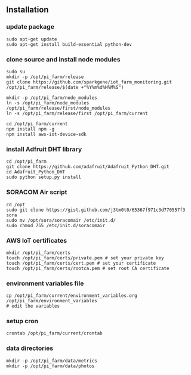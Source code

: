## Installation

### update package
```
sudo apt-get update
sudo apt-get install build-essential python-dev
```

### clone source and install node modules
```
sudo su
mkdir -p /opt/pi_farm/release
git clone https://github.com/sparkgene/iot_farm_monitoring.git /opt/pi_farm/release/$(date +"%Y%m%d%H%M%S")

mkdir -p /opt/pi_farm/node_modules
ln -s /opt/pi_farm/node_modules /opt/pi_farm/release/first/node_modules
ln -s /opt/pi_farm/release/first /opt/pi_farm/current

cd /opt/pi_farm/current
npm install npm -g
npm install aws-iot-device-sdk
```

### install Adfruit DHT library
```
cd /opt/pi_farm
git clone https://github.com/adafruit/Adafruit_Python_DHT.git
cd Adafruit_Python_DHT
sudo python setup.py install
```

### SORACOM Air script
```
cd /opt
sudo git clone https://gist.github.com/j3tm0t0/65367f971c3d770557f3 sora
sudo mv /opt/sora/soracomair /etc/init.d/
sudo chmod 755 /etc/init.d/soracomair
```

### AWS IoT certificates
```
mkdir /opt/pi_farm/certs
touch /opt/pi_farm/certs/private.pem # set your private key
touch /opt/pi_farm/certs/cert.pem # set your certificate
touch /opt/pi_farm/certs/rootca.pem # set root CA certificate
```

### environment variables file
```
cp /opt/pi_farm/current/environment_variables.org /opt/pi_farm/environment_variables
# edit the variables
```

### setup cron
```
crontab /opt/pi_farm/current/crontab
```

### data directories
```
mkdir -p /opt/pi_farm/data/metrics
mkdir -p /opt/pi_farm/data/photos
```
